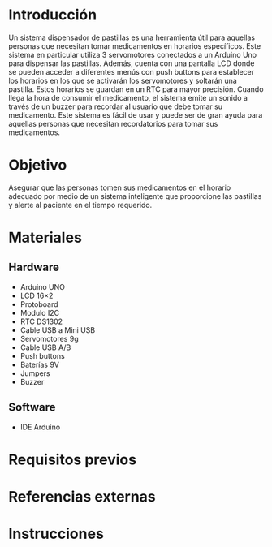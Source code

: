 # Introducción
Un sistema dispensador de pastillas es una herramienta útil para aquellas personas que necesitan tomar medicamentos en horarios específicos. Este sistema en particular utiliza 3 servomotores conectados a un Arduino Uno para dispensar las pastillas. Además, cuenta con una pantalla LCD donde se pueden acceder a diferentes menús con push buttons para establecer los horarios en los que se activarán los servomotores y soltarán una pastilla. Estos horarios se guardan en un RTC para mayor precisión. Cuando llega la hora de consumir el medicamento, el sistema emite un sonido a través de un buzzer para recordar al usuario que debe tomar su medicamento. Este sistema es fácil de usar y puede ser de gran ayuda para aquellas personas que necesitan recordatorios para tomar sus medicamentos.

# Objetivo
Asegurar que las personas tomen sus medicamentos en el horario adecuado por medio de un sistema inteligente que proporcione las pastillas y alerte al paciente en el tiempo requerido.

# Materiales
## Hardware
- Arduino UNO
- LCD 16×2
- Protoboard
- Modulo I2C
- RTC DS1302
- Cable USB a Mini USB
- Servomotores 9g
- Cable USB A/B
- Push buttons
- Baterías 9V
- Jumpers
- Buzzer
  
## Software
- IDE Arduino

# Requisitos previos

# Referencias externas

# Instrucciones
